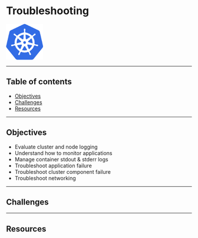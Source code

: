 # Troubleshooting

<img src="https://github.com/kubernetes/kubernetes/raw/master/logo/logo.png" width="100">

----

## Table of contents

- [Objectives](#objectives)
- [Challenges](#challenges)
- [Resources](#resources)

---

## Objectives

- Evaluate cluster and node logging
- Understand how to monitor applications
- Manage container stdout & stderr logs
- Troubleshoot application failure
- Troubleshoot cluster component failure
- Troubleshoot networking

---

## Challenges

---

## Resources